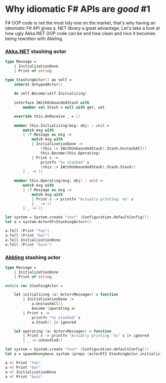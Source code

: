 # Why idiomatic F# APIs are _good_ #1

F# OOP code is not the most tidy one on the market, that's why having an ideomatic
F# API gives a .NET library a great advantage. Let's take a look at how ugly Akka.NET
OOP code can be and how clean and nice it becomes being rewritten with Akkling.

### [Akka.NET](https://github.com/akkadotnet/akka.net) stashing actor

```fsharp
type Message =
    | InitializationDone
    | Print of string

type StashingActor() as self =
    inherit UntypedActor()
    
    do self.Become(self.Initializing)
    
    interface IWithUnboundedStash with
        member val Stash = null with get, set

    override this.OnReceive _ = ()
    
    member this.Initializing(msg: obj) : unit =
        match msg with
        | :? Message as msg ->
            match msg with
            | InitializationDone ->
                (this :> IWithUnboundedStash).Stash.UnstashAll()
                this.Become(this.Operating)
            | Print s ->
                printfn "%s stashed" s
                (this :> IWithUnboundedStash).Stash.Stash()
        | _ -> ()
    
    member this.Operating(msg: obj) : unit =
        match msg with
        | :? Message as msg ->
            match msg with
            | Print s -> printfn "Actually printing: %s" s
            | _ -> ()
        | _ -> ()

let system = System.create "test" (Configuration.defaultConfig())
let a = system.ActorOf<StashingActor>()

a.Tell (Print "foo")
a.Tell (Print "bar")
a.Tell InitializationDone
a.Tell (Print "buzz")

```

### [Akkling](https://github.com/Horusiath/Akkling) stashing actor

```fsharp
type Message =
    | InitializationDone
    | Print of string

module rec StashingActor =

    let initializing (a: Actor<Message>) = function
        | InitializationDone ->
            a.UnstashAll()
            become (operating a)
        | Print s ->
            printfn "%s stashed" s
            a.Stash() |> ignored

    let operating (a: Actor<Message>) = function
        | Print s -> printfn "Actually printing: %s" s |> ignored
        | _ -> unhandled()

let system = System.create "test" (Configuration.defaultConfig())
let a = spawnAnonymous system (props (actorOf2 StashingActor.initializing)) 

a <! Print "foo"
a <! Print "bar"
a <! InitializationDone
a <! Print "buzz"
```